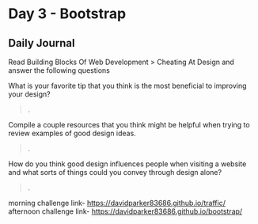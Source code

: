 # Day 3 - Bootstrap

## Daily Journal
Read Building Blocks Of Web Development > Cheating At Design and answer the following questions

What is your favorite tip that you think is the most beneficial to improving your design?
>.

Compile a couple resources that you think might be helpful when trying to review examples of good design ideas.
>.

How do you think good design influences people when visiting a website and what sorts of things could you convey through design alone?
>.

morning challenge link- https://davidparker83686.github.io/traffic/
afternoon challenge link- https://davidparker83686.github.io/bootstrap/
